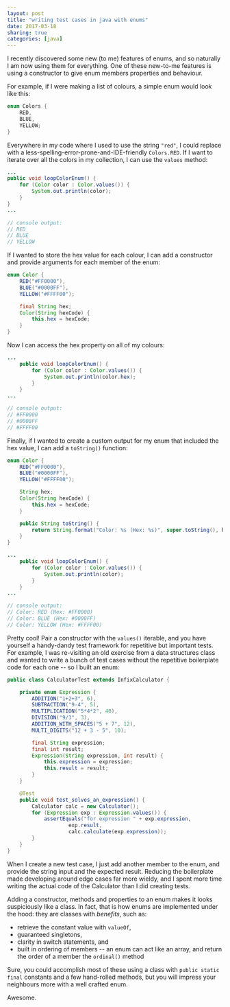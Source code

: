 ```yaml
---
layout: post
title: "writing test cases in java with enums"
date: 2017-03-18
sharing: true
categories: [java]
---
```


I recently discovered some new (to me) features of enums, and so naturally I am now using them for everything. One of these new-to-me features is using a constructor to give enum members properties and behaviour.<!--more-->

For example, if I were making a list of colours, a simple enum would look like this:

```java
enum Colors {
    RED,
    BLUE,
    YELLOW;
}
```

Everywhere in my code where I used to use the string `"red"`, I could replace with a less-spelling-error-prone-and-IDE-friendly `Colors.RED`. If I want to iterate over all the colors in my collection, I can use the `values` method:

```java
...
public void loopColorEnum() {
    for (Color color : Color.values()) {
        System.out.println(color);
    }
}
...

// console output:
// RED
// BLUE
// YELLOW
```

If I wanted to store the hex value for each colour, I can add a constructor and provide arguments for each member of the enum:

```java
enum Color {
    RED("#FF0000"),
    BLUE("#0000FF"),
    YELLOW("#FFFF00");

    final String hex;
    Color(String hexCode) {
        this.hex = hexCode;
    }
}
```

Now I can access the hex property on all of my colours:

```java
...
    public void loopColorEnum() {
        for (Color color : Color.values()) {
            System.out.println(color.hex);
        }
    }
...

// console output:
// #FF0000
// #0000FF
// #FFFF00
```

Finally, if I wanted to create a custom output for my enum that included the hex value, I can add a `toString()` function:

```java
enum Color {
    RED("#FF0000"),
    BLUE("#0000FF"),
    YELLOW("#FFFF00");

    String hex;
    Color(String hexCode) {
        this.hex = hexCode;
    }

    public String toString() {
        return String.format("Color: %s (Hex: %s)", super.toString(), hex);
    }
}

...
    public void loopColorEnum() {
        for (Color color : Color.values()) {
            System.out.println(color);
        }
    }
...

// console output:
// Color: RED (Hex: #FF0000)
// Color: BLUE (Hex: #0000FF)
// Color: YELLOW (Hex: #FFFF00)
```

Pretty cool! Pair a constructor with the `values()` iterable, and you have yourself a handy-dandy test framework for repetitive but important tests. For example, I was re-visiting an old exercise from a data structures class and wanted to write a bunch of test cases without the repetitive boilerplate code for each one -- so I built an enum:

```java
public class CalculatorTest extends InfixCalculator {

    private enum Expression {
        ADDITION("1+2+3", 6),
        SUBTRACTION("9-4", 5),
        MULTIPLICATION("5*4*2", 40),
        DIVISION("9/3", 3),
        ADDITION_WITH_SPACES("5 + 7", 12),
        MULTI_DIGITS("12 + 3 - 5", 10);

        final String expression;
        final int result;
        Expression(String expression, int result) {
            this.expression = expression;
            this.result = result;
        }
    }

    @Test
    public void test_solves_an_expression() {
        Calculator calc = new Calculator();
        for (Expression exp : Expression.values()) {
            assertEquals("for expression " + exp.expression,
                    exp.result,
                    calc.calculate(exp.expression));
        }
    }
}
```

When I create a new test case, I just add another member to the enum, and provide the string input and the expected result. Reducing the boilerplate made developing around edge cases far more wieldy, and I spent more time writing the actual code of the Calculator than I did creating tests.

Adding a constructor, methods and properties to an enum makes it looks suspiciously like a class. In fact, that is how enums are implemented under the hood: they are classes with _benefits_, such as:

* retrieve the constant value with `valueOf`,
* guaranteed singletons,
* clarity in switch statements, and
* built in ordering of members -- an enum can act like an array, and return the order of a member the `ordinal()` method

Sure, you could accomplish most of these using a class with `public static final` constants and a few hand-rolled methods, but you will impress your neighbours more with a well crafted enum.

Awesome.
